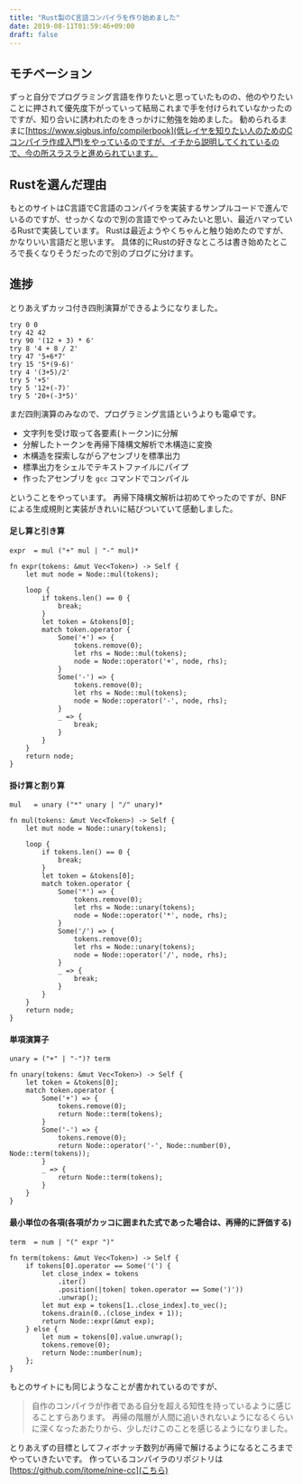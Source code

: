 ```yaml
---
title: "Rust製のC言語コンパイラを作り始めました"
date: 2019-08-11T01:59:46+09:00
draft: false
---
```


## モチベーション
ずっと自分でプログラミング言語を作りたいと思っていたものの、他のやりたいことに押されて優先度下がっていって結局これまで手を付けられていなかったのですが、知り合いに誘われたのをきっかけに勉強を始めました。
勧められるままに[https://www.sigbus.info/compilerbook](低レイヤを知りたい人のためのCコンパイラ作成入門)をやっているのですが、イチから説明してくれているので、今の所スラスラと進められています。

## Rustを選んだ理由
もとのサイトはC言語でC言語のコンパイラを実装するサンプルコードで進んでいるのですが、せっかくなので別の言語でやってみたいと思い、最近ハマっているRustで実装しています。
Rustは最近ようやくちゃんと触り始めたのですが、かなりいい言語だと思います。
具体的にRustの好きなところは書き始めたところで長くなりそうだったので別のブログに分けます。

## 進捗
とりあえずカッコ付き四則演算ができるようになりました。
```
try 0 0
try 42 42
try 90 '(12 + 3) * 6'
try 8 '4 + 8 / 2'
try 47 '5+6*7'
try 15 '5*(9-6)'
try 4 '(3+5)/2'
try 5 '+5'
try 5 '12+(-7)'
try 5 '20+(-3*5)'
```

まだ四則演算のみなので、プログラミング言語というよりも電卓です。

- 文字列を受け取って各要素(トークン)に分解 
- 分解したトークンを再帰下降構文解析で木構造に変換
- 木構造を探索しながらアセンブリを標準出力
- 標準出力をシェルでテキストファイルにパイプ
- 作ったアセンブリを `gcc` コマンドでコンパイル

ということをやっています。
再帰下降構文解析は初めてやったのですが、BNFによる生成規則と実装がきれいに結びついていて感動しました。

#### 足し算と引き算
```
expr  = mul ("+" mul | "-" mul)*
```
```
fn expr(tokens: &mut Vec<Token>) -> Self {
    let mut node = Node::mul(tokens);

    loop {
        if tokens.len() == 0 {
            break;
        }
        let token = &tokens[0];
        match token.operator {
            Some('+') => {
                tokens.remove(0);
                let rhs = Node::mul(tokens);
                node = Node::operator('+', node, rhs);
            }
            Some('-') => {
                tokens.remove(0);
                let rhs = Node::mul(tokens);
                node = Node::operator('-', node, rhs);
            }
            _ => {
                break;
            }
        }
    }
    return node;
}
```

#### 掛け算と割り算
```
mul   = unary ("*" unary | "/" unary)*
```
```
fn mul(tokens: &mut Vec<Token>) -> Self {
    let mut node = Node::unary(tokens);

    loop {
        if tokens.len() == 0 {
            break;
        }
        let token = &tokens[0];
        match token.operator {
            Some('*') => {
                tokens.remove(0);
                let rhs = Node::unary(tokens);
                node = Node::operator('*', node, rhs);
            }
            Some('/') => {
                tokens.remove(0);
                let rhs = Node::unary(tokens);
                node = Node::operator('/', node, rhs);
            }
            _ => {
                break;
            }
        }
    }
    return node;
}
```

#### 単項演算子
```
unary = ("+" | "-")? term
```
```
fn unary(tokens: &mut Vec<Token>) -> Self {
    let token = &tokens[0];
    match token.operator {
        Some('+') => {
            tokens.remove(0);
            return Node::term(tokens);
        }
        Some('-') => {
            tokens.remove(0);
            return Node::operator('-', Node::number(0), Node::term(tokens));
        }
        _ => {
            return Node::term(tokens);
        }
    }
}
```

#### 最小単位の各項(各項がカッコに囲まれた式であった場合は、再帰的に評価する)
```
term  = num | "(" expr ")"
```
```
fn term(tokens: &mut Vec<Token>) -> Self {
    if tokens[0].operator == Some('(') {
        let close_index = tokens
            .iter()
            .position(|token| token.operator == Some(')'))
            .unwrap();
        let mut exp = tokens[1..close_index].to_vec();
        tokens.drain(0..(close_index + 1));
        return Node::expr(&mut exp);
    } else {
        let num = tokens[0].value.unwrap();
        tokens.remove(0);
        return Node::number(num);
    };
}
```

もとのサイトにも同じようなことが書かれているのですが、
> 自作のコンパイラが作者である自分を超える知性を持っているように感じることすらあります。
再帰の階層が人間に追いきれないようになるくらいに深くなったあたりから、少しだけこのことを感じるようになりました。

とりあえずの目標としてフィボナッチ数列が再帰で解けるようになるところまでやっていきたいです。
作っているコンパイラのリポジトリは[https://github.com/itome/nine-cc](こちら)

